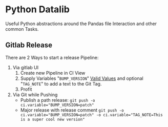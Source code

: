 # Python Datalib

Useful Python abstractions around the Pandas file Interaction and other common Tasks.

## Gitlab Release

There are 2 Ways to start a release Pipeline:

1. Via gitlab UI
   1. Create new Pipeline in CI View
   2. Supply Variables "`BUMP_VERSION`" [Valid Values](https://python-poetry.org/docs/cli/#version) and optional "`TAG_NOTE`" to add a text to the Git Tag.
   3. Profit
2. Via Git while Pushing
   - Publish a path release: `git push -o ci.variable="BUMP_VERSION=patch"`
   - Major release with release comment `git push -o ci.variable="BUMP_VERSION=patch" -o ci.variable="TAG_NOTE=This is a super cool new version"`
